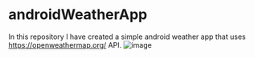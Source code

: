 # androidWeatherApp

In this repository I have created a simple android weather app that uses https://openweathermap.org/ API.
![image](https://user-images.githubusercontent.com/28810701/46840889-7598ce00-cdc5-11e8-96f4-d33632484aa9.png)

